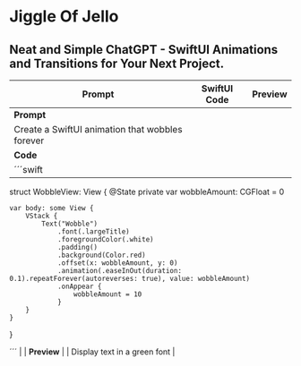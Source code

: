 # Jiggle Of Jello
## Neat and Simple ChatGPT - SwiftUI Animations and Transitions for Your Next Project. 

| Prompt | SwiftUI Code | Preview |
|--------|---------------|---------|
| **Prompt** | 
| Create a SwiftUI animation that wobbles forever | 
| **Code** | 
| ´´´swift
struct WobbleView: View {
    @State private var wobbleAmount: CGFloat = 0
    
    var body: some View {
        VStack {
            Text("Wobble")
                .font(.largeTitle)
                .foregroundColor(.white)
                .padding()
                .background(Color.red)
                .offset(x: wobbleAmount, y: 0)
                .animation(.easeInOut(duration: 0.1).repeatForever(autoreverses: true), value: wobbleAmount)
                .onAppear {
                    wobbleAmount = 10
                }
        }
    }
}

´´´ | 
| **Preview** | 
| Display text in a green font | 




